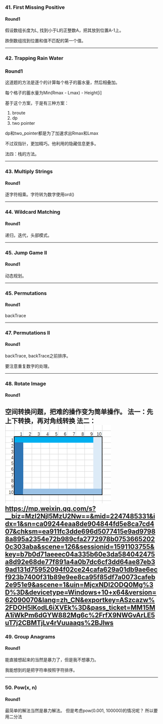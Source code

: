 ### 41. First Missing Positive

#### Round1

假设数组长度为L, 找到小于L的正整数A，把其放到位置A-1上。

跌倒数组找到位置和值不匹配的第一个值。

---

### 42. Trapping Rain Water

### Round1

这道题的方法是逐个的计算每个格子的蓄水量，然后相叠加。

每个格子的蓄水量为Min(Rmax - Lmax) - Height[i]

基于这个方案，于是有三种方案：

1. broute
2. dp
3. two pointer

dp和two_pointer都是为了加速求出Rmax和Lmax

不过双指针，更加精巧。他利用的隐藏信息更多。

法四：栈的方法。

---

### 43. Multiply Strings

#### Round1

逐字符相乘。字符转为数字使用ord()

---

### 44. Wildcard Matching

#### Round1

递归，迭代，头部模式。

---

### 45. Jump Game II

#### Round1

动态规划。

---

### 45. Permutations

#### Round1

backTrace

---

### 47. Permutations II

#### Round1

backTrace, backTrace之前排序。

要注意重复数字的处理。

---

### 48. Rotate Image

#### Round1

空间转换问题，把难的操作变为简单操作。
法一：先上下转换，再对角线转换
法二：![模拟法](./images/rotate_image.png)
https://mp.weixin.qq.com/s?__biz=MzI2NjI5MzU2Nw==&mid=2247485331&idx=1&sn=ca09244eaa8de904844fd5e8ca7cd407&chksm=ea911fc3dde696d5077415e9ad97988a895a2354e72b989cfa2772978b07536652020c303aba&scene=126&sessionid=1591103755&key=b7b0d71aeeec04a335b60e3da584042475a8d92e68de77f891a4a0b7dc6cf3dd64ae87eb39ad131d75952094f02ce24cafa629a01db9ae6ecf923b7400f31b89e9ee8ca95f85df7a0073cafeb2e951e9&ascene=1&uin=MjcxNDI2ODQ0Mg%3D%3D&devicetype=Windows+10+x64&version=62090070&lang=zh_CN&exportkey=ASzcazw%2FDOH5lKodL6iXVEk%3D&pass_ticket=MM15MA1iWkPm6dGYW882Mg6c%2FrfX9NWGvArLE5uT7j2CBMTjLv4rVuuaaqs%2BJlws
---

### 49. Group Anagrams

#### Round1

能直接想起来的当然是暴力了，但是我不想暴力。

我能想到的是把字符串按照字符排序。

---

### 50. Pow(x, n)

#### Round1

最简单的解法当然是暴力解法。
但是考虑pow(0.001, 100000)的情况呢？
所以要用二分法